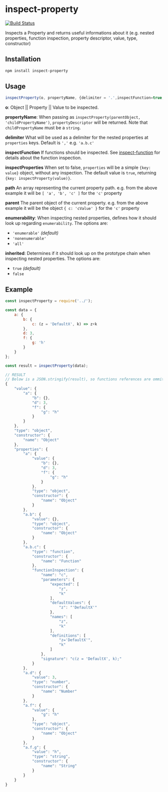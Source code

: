 # inspect-property

[![Build Status](https://api.travis-ci.org/DiegoZoracKy/inspect-property.svg)](https://travis-ci.org/DiegoZoracKy/inspect-property)


Inspects a Property and returns useful informations about it (e.g. nested properties, function inspection, property descriptor, value, type, constructor)

## Installation

```bash
npm install inspect-property
```

## Usage
```javascript
inspectProperty(o, propertyName, {delimiter = '.',inspectFunction=true,inspectProperties=true,enumerability,inherited}={});
```
 **o**:
 Object || Property || Value to be inspected.

 **propertyName**:
 When passing as `inspectProperty(parentObject, 'childPropertyName')`, `propertyDescriptor` will be returned. Note that `childPropertyName` must be a `string`.

 **delimiter**
 What will be used as a delimiter for the nested properties at `properties` keys. Default is `','` e.g. `'a.b.c'`

 **inspectFunction**
 If functions should be inspected. See [inspect-function](https://github.com/DiegoZoracKy/inspect-function) for details about the function inspection.

**inspectProperties**
When set to false, `properties` will be a simple `{key: value}` object, without any inspection. The default value is `true`, returning `{key: inspectProperty(value)}`.

 **path**
 An array representing the current property path. e.g. from the above example it will be `[ 'a', 'b', 'c' ]` for the `'c'` property

 **parent**
 The parent object of the current property. e.g. from the above example it will be the object `{ c: 'cValue' }` for the `'c'` property

 **enumerability**:
 When inspecting nested properties, defines how it should look up regarding `enumerability`.
 The options are:
  * `'enumerable'` *(default)*
  * `'nonenumerable'`
  * `'all'`

 **inherited**:
 Determines if it should look up on the prototype chain when inspecting nested properties.
 The options are:
  * `true` *(default)*
  * `false`

## Example
```javascript
const inspectProperty = require('../');

const data = {
	a: {
		b: {
			c: (z = 'DefaultX', k) => z+k
		},
		d: 3,
		f: {
			g: 'h'
		}
	}
};

const result = inspectProperty(data);

// RESULT
// Below is a JSON.stringify(result), so functions references are ommitted
{
    "value": {
        "a": {
            "b": {},
            "d": 3,
            "f": {
                "g": "h"
            }
        }
    },
    "type": "object",
    "constructor": {
        "name": "Object"
    },
    "properties": {
        "a": {
            "value": {
                "b": {},
                "d": 3,
                "f": {
                    "g": "h"
                }
            },
            "type": "object",
            "constructor": {
                "name": "Object"
            }
        },
        "a.b": {
            "value": {},
            "type": "object",
            "constructor": {
                "name": "Object"
            }
        },
        "a.b.c": {
            "type": "function",
            "constructor": {
                "name": "Function"
            },
            "functionInspection": {
                "name": "c",
                "parameters": {
                    "expected": [
                        "z",
                        "k"
                    ],
                    "defaultValues": {
                        "z": "'DefaultX'"
                    },
                    "names": [
                        "z",
                        "k"
                    ],
                    "definitions": [
                        "z='DefaultX'",
                        "k"
                    ]
                },
                "signature": "c(z = 'DefaultX', k);"
            }
        },
        "a.d": {
            "value": 3,
            "type": "number",
            "constructor": {
                "name": "Number"
            }
        },
        "a.f": {
            "value": {
                "g": "h"
            },
            "type": "object",
            "constructor": {
                "name": "Object"
            }
        },
        "a.f.g": {
            "value": "h",
            "type": "string",
            "constructor": {
                "name": "String"
            }
        }
    }
}